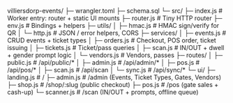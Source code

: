 villiersdorp-events/
├─ wrangler.toml
├─ schema.sql
└─ src/
   ├─ index.js                 # Worker entry: router + static UI mounts
   ├─ router.js                # Tiny HTTP router
   ├─ env.js                   # Bindings + helpers
   ├─ utils/
   │  ├─ hmac.js               # HMAC sign/verify for QR
   │  └─ http.js               # JSON / error helpers, CORS
   ├─ services/
   │  ├─ events.js             # CRUD events + ticket types
   │  ├─ orders.js             # Checkout, POS order, ticket issuing
   │  ├─ tickets.js            # Ticket/pass queries
   │  ├─ scan.js               # IN/OUT + dwell + gender prompt logic
   │  └─ vendors.js            # Vendors, passes
   ├─ routes/
   │  ├─ public.js             # /api/public/*
   │  ├─ admin.js              # /api/admin/*
   │  ├─ pos.js                # /api/pos/*
   │  ├─ scan.js               # /api/scan
   │  └─ sync.js               # /api/sync/*
   └─ ui/
      ├─ landing.js            # /
      ├─ admin.js              # /admin (Events, Ticket Types, Gates, Vendors)
      ├─ shop.js               # /shop/:slug (public checkout)
      ├─ pos.js                # /pos (gate sales + cash-up)
      └─ scanner.js            # /scan (IN/OUT + prompts, offline queue)
